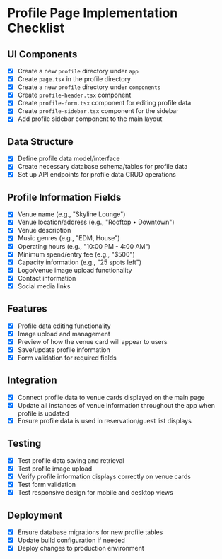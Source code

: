 # Profile Page Implementation Checklist

## UI Components
- [x] Create a new `profile` directory under `app`
- [x] Create `page.tsx` in the profile directory
- [x] Create a new `profile` directory under `components`
- [x] Create `profile-header.tsx` component
- [x] Create `profile-form.tsx` component for editing profile data
- [x] Create `profile-sidebar.tsx` component for the sidebar
- [x] Add profile sidebar component to the main layout

## Data Structure
- [x] Define profile data model/interface
- [x] Create necessary database schema/tables for profile data
- [x] Set up API endpoints for profile data CRUD operations

## Profile Information Fields
- [x] Venue name (e.g., "Skyline Lounge")
- [x] Venue location/address (e.g., "Rooftop • Downtown")
- [x] Venue description
- [x] Music genres (e.g., "EDM, House")
- [x] Operating hours (e.g., "10:00 PM - 4:00 AM")
- [x] Minimum spend/entry fee (e.g., "$500")
- [x] Capacity information (e.g., "25 spots left")
- [x] Logo/venue image upload functionality
- [x] Contact information
- [x] Social media links

## Features
- [x] Profile data editing functionality
- [x] Image upload and management
- [x] Preview of how the venue card will appear to users
- [x] Save/update profile information
- [x] Form validation for required fields

## Integration
- [x] Connect profile data to venue cards displayed on the main page
- [x] Update all instances of venue information throughout the app when profile is updated
- [x] Ensure profile data is used in reservation/guest list displays

## Testing
- [x] Test profile data saving and retrieval
- [x] Test profile image upload
- [x] Verify profile information displays correctly on venue cards
- [x] Test form validation
- [x] Test responsive design for mobile and desktop views

## Deployment
- [x] Ensure database migrations for new profile tables
- [x] Update build configuration if needed
- [x] Deploy changes to production environment
